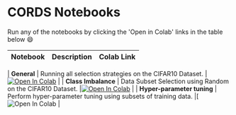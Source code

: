 # CORDS Notebooks

Run any of the notebooks by clicking the 'Open in Colab' links in the table below :smile:

| Notebook                 | Description                                                                          |                                                                                                        Colab Link                                                                                                         |
| :----------------------- | :----------------------------------------------------------------------------------- | :-----------------------------------------------------------------------------------------------------------------------------------------------------------------------------------------------------------------------: |

| **General**      | Running all selection strategies on the CIFAR10 Dataset.                             |[![Open In Colab](https://colab.research.google.com/assets/colab-badge.svg)](https://colab.research.google.com/drive/1NZsL0Pyl7nMly0V5IcQUEogn9yUSIPMS?usp=sharing)             |
| **Class Imbalance**      | Data Subset Selection using Random on the CIFAR10 Dataset.                             |[![Open In Colab](https://colab.research.google.com/assets/colab-badge.svg)]()             |
| **Hyper-parameter tuning**   | Perform hyper-parameter tuning using subsets of training data.                          |[![Open In Colab](https://colab.research.google.com/drive/1x-p7MZBsceHNpsTL9EHakVRwFFeK5Gi-?usp=sharing)            |
